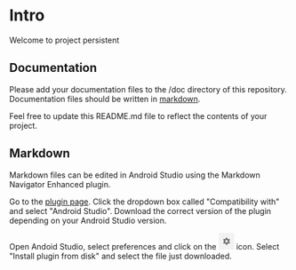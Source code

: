 # Intro
Welcome to project persistent

## Documentation
Please add your documentation files to the /doc directory 
of this repository. Documentation files should be written in [markdown](https://github.com/adam-p/markdown-here/wiki/Markdown-Cheatsheet).

Feel free to update this README.md file to reflect the contents of your 
project. 

## Markdown
Markdown files can be edited in Android Studio using the Markdown 
Navigator Enhanced plugin.

Go to the
[plugin page](https://plugins.jetbrains.com/plugin/7896-markdown-navigator-enhanced/versions/legacy).
Click the dropdown box called "Compatibility with" and select "Android
Studio". Download the correct version of the plugin depending on your
Android Studio version.

Open Andoid Studio, select preferences and click on the
![Manage repositories, configure proxy or install plugin from disk](doc/icon.png)
icon. Select "Install plugin from disk" and select the file just
downloaded.
